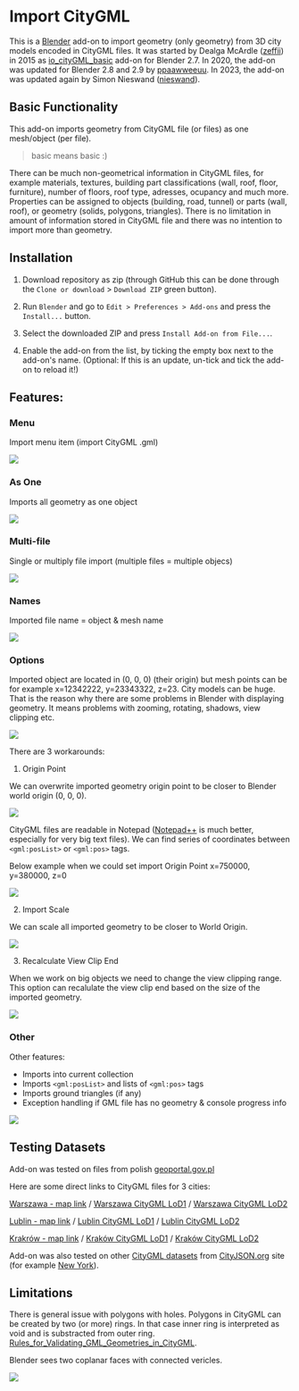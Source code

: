 # Import CityGML

This is a [Blender](https://www.blender.org/) add-on to import geometry (only geometry) from 3D city models encoded in CityGML files.
It was started by Dealga McArdle ([zeffii](https://github.com/zeffii/)) in 2015 as [io_cityGML_basic](https://github.com/zeffii/io_cityGML_basic) add-on for Blender 2.7. In 2020, the add-on was updated for Blender 2.8 and 2.9 by [ppaawweeuu](https://github.com/ppaawweeuu).
In 2023, the add-on was updated again by Simon Nieswand ([nieswand](https://github.com/nieswand)).

## Basic Functionality
This add-on imports geometry from CityGML file (or files) as one mesh/object (per file).
> basic means basic :)

There can be much non-geometrical information in CityGML files, for example materials, textures, building part classifications (wall, roof, floor, furniture), number of floors, roof type, adresses, ocupancy and much more. Properties can be assigned to objects (building, road, tunnel) or parts (wall, roof), or geometry (solids, polygons, triangles). There is no limitation in amount of information stored in CityGML file and there was no intention to import more than geometry.

## Installation

1. Download repository as zip (through GitHub this can be done through the `Clone or download` > `Download ZIP` green button).

2. Run `Blender` and go to `Edit > Preferences > Add-ons` and press the `Install...` button.

3. Select the downloaded ZIP and press `Install Add-on from File...`.

4. Enable the add-on from the list, by ticking the empty box next to the add-on's name. (Optional: If this is an update, un-tick and tick the add-on to reload it!)

## Features:

### Menu

Import menu item (import CityGML .gml)

![](https://github.com/ppaawweeuu/Import_CityGML/blob/master/img/01_menu.png)


### As One

Imports all geometry as one object

![](https://github.com/ppaawweeuu/Import_CityGML/blob/master/img/04_single.png)


### Multi-file

Single or multiply file import (multiple files = multiple objecs)

![](https://github.com/ppaawweeuu/Import_CityGML/blob/master/img/03_multiply.png)


### Names

Imported file name = object & mesh name

![](https://github.com/ppaawweeuu/Import_CityGML/blob/master/img/02_obj_mesh_names.png)


### Options

Imported object are located in (0, 0, 0) (their origin) but mesh points can be for example x=12342222, y=23343322, z=23. City models can be huge. That is the reason why there are some problems in Blender with displaying geometry. It means problems with zooming, rotating, shadows, view clipping etc.

![](https://github.com/ppaawweeuu/Import_CityGML/blob/master/img/06_problems.gif)

There are 3 workarounds:

1. Origin Point

We can overwrite imported geometry origin point to be closer to Blender world origin (0, 0, 0).

![](https://github.com/ppaawweeuu/Import_CityGML/blob/master/img/06_options_origin.png)

CityGML files are readable in Notepad ([Notepad++](https://notepad-plus-plus.org/) is much better, especially for very big text files). We can find series of coordinates between `<gml:posList>` or `<gml:pos>` tags.

Below example when we could set import Origin Point x=750000, y=380000, z=0

![](https://github.com/ppaawweeuu/Import_CityGML/blob/master/img/07_size.png)



2. Import Scale

We can scale all imported geometry to be closer to World Origin.

![](https://github.com/ppaawweeuu/Import_CityGML/blob/master/img/06_options_scale.png)



3. Recalculate View Clip End

When we work on big objects we need to change the view clipping range. This option can recalulate the view clip end based on the size of the imported geometry.

![](https://github.com/ppaawweeuu/Import_CityGML/blob/master/img/06_options_clips.png)



### Other

Other features:
* Imports into current collection
* Imports `<gml:posList>` and lists of `<gml:pos>` tags
* Imports ground triangles (if any)
* Exception handling if GML file has no geometry & console progress info

![](https://github.com/ppaawweeuu/Import_CityGML/blob/master/img/05_console.png)



## Testing Datasets

Add-on was tested on files from polish [geoportal.gov.pl](https://mapy.geoportal.gov.pl/)

Here are some direct links to CityGML files for 3 cities:

[Warszawa - map link](https://mapy.geoportal.gov.pl/imap/Imgp_2.html?locale=pl&gui=new&sessionID=5214135) / [Warszawa CityGML LoD1](https://integracja.gugik.gov.pl/Budynki3D/pobierz.php?d=2&plik=powiaty/lod1/1465_gml.zip) / [Warszawa CityGML LoD2](https://integracja.gugik.gov.pl/Budynki3D/pobierz.php?d=2&plik=powiaty/1465_gml.zip)

[Lublin - map link](https://mapy.geoportal.gov.pl/imap/Imgp_2.html?locale=pl&gui=new&sessionID=5214138) / [Lublin CityGML LoD1](https://integracja.gugik.gov.pl/Budynki3D/pobierz.php?d=2&plik=powiaty/lod1/0663_gml.zip) / [Lublin CityGML LoD2](https://integracja.gugik.gov.pl/Budynki3D/pobierz.php?d=2&plik=powiaty/0663_gml.zip)

[Krakrów - map link](https://mapy.geoportal.gov.pl/imap/Imgp_2.html?locale=pl&gui=new&sessionID=5214142) /
[Kraków CityGML LoD1](https://integracja.gugik.gov.pl/Budynki3D/pobierz.php?d=2&plik=powiaty/lod1/1261_gml.zip) /
[Kraków CityGML LoD2](https://integracja.gugik.gov.pl/Budynki3D/pobierz.php?d=2&plik=powiaty/1261_gml.zip)

Add-on was also tested on other [CityGML datasets](https://www.cityjson.org/datasets/#datasets-converted-from-citygml) from [CityJSON.org](https://www.cityjson.org/) site (for example [New York](https://www1.nyc.gov/site/doitt/initiatives/3d-building.page)).



## Limitations
There is general issue with polygons with holes. Polygons in CityGML can be created by two (or more) rings. In that case inner ring is interpreted as void and is substracted from outer ring. [Rules_for_Validating_GML_Geometries_in_CityGML](http://en.wiki.quality.sig3d.org/index.php/Modeling_Guide_for_3D_Objects_-_Part_1:_Basics_(Rules_for_Validating_GML_Geometries_in_CityGML)#gml:Polygon).

Blender sees two coplanar faces with connected vericles.

![](https://github.com/ppaawweeuu/Import_CityGML/blob/master/img/11_problems_holes.png)
